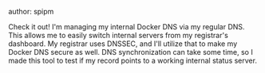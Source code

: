 author: spipm

Check it out! I'm managing my internal Docker DNS via my regular DNS. This allows me to easily switch internal servers from my registrar's dashboard. My registrar uses DNSSEC, and I'll utilize that to make my Docker DNS secure as well. DNS synchronization can take some time, so I made this tool to test if my record points to a working internal status server.
